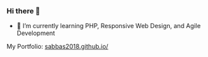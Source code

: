 ### Hi there 👋

- 🌱 I’m currently learning PHP, Responsive Web Design, and Agile Development

My Portfolio: [sabbas2018.github.io/](sabbas2018.github.io/)
<!--
**SAbbas2018/SAbbas2018** is a ✨ _special_ ✨ repository because its `README.md` (this file) appears on your GitHub profile.

Here are some ideas to get you started:

- 🔭 I’m currently working on ...
- 🌱 I’m currently learning ...
- 👯 I’m looking to collaborate on ...
- 🤔 I’m looking for help with ...
- 💬 Ask me about ...
- 📫 How to reach me: ...
- 😄 Pronouns: ...
- ⚡ Fun fact: ...
-->
